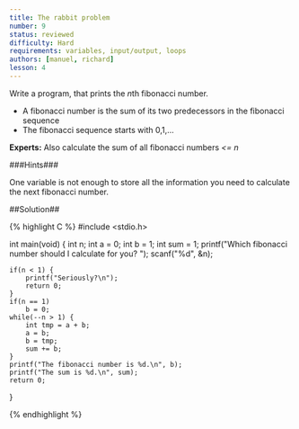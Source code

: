 ```yaml
---
title: The rabbit problem
number: 9
status: reviewed
difficulty: Hard
requirements: variables, input/output, loops
authors: [manuel, richard]
lesson: 4
---
```


Write a program, that prints the *n*th fibonacci number.

 * A fibonacci number is the sum of its two predecessors in the fibonacci sequence
 * The fibonacci sequence starts with 0,1,...

**Experts:** Also calculate the sum of all fibonacci numbers *<= n*

###Hints###

One variable is not enough to store all the information you need to calculate the next fibonacci number.

##Solution##

{% highlight C %}
#include <stdio.h>

int main(void) {
    int n;
    int a = 0;
    int b = 1;
    int sum = 1;
    printf("Which fibonacci number should I calculate for you? ");
    scanf("%d", &n);

    if(n < 1) {
        printf("Seriously?\n");
        return 0;
    }
    if(n == 1)
        b = 0;
    while(--n > 1) {
        int tmp = a + b;
        a = b;
        b = tmp;
        sum += b;
    }
    printf("The fibonacci number is %d.\n", b);
    printf("The sum is %d.\n", sum);
    return 0;
}

{% endhighlight %}
